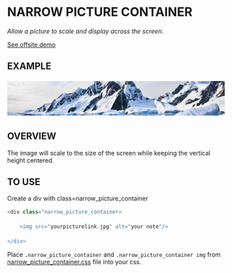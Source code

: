 # NARROW PICTURE CONTAINER

_Allow a picture to scale and display across the screen._

[See offsite demo](http://www.jeffdecola.com/my-php-containers/index.php?page=narrow_picture_container)

## EXAMPLE

![IMAGE - narrow_picture_container - IMAGE](../docs/pics/narrow_picture_container.jpg)

## OVERVIEW

The image will scale to the size of the screen while keeping the
vertical height centered.

## TO USE

Create a div with class=narrow_picture_container

```php
<div class="narrow_picture_container>

    <img src="yourpicturelink.jpg" alt="your note"/>

</div>
```

Place `.narrow_picture_container` and `.narrow_picture_container img` from
[narrow_picture_container.css](https://github.com/JeffDeCola/my-php-containers/blob/master/narrow_picture_container/css/narrow_picture_container.css)
file into your css.
